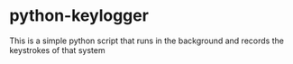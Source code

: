 # python-keylogger
This is a simple python script that runs in the background and records the keystrokes of that system
